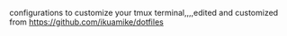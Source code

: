 configurations to customize your tmux terminal,,,,edited and customized from https://github.com/ikuamike/dotfiles
